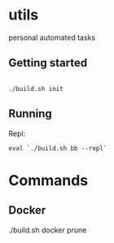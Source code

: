 # utils
personal automated tasks 



## Getting started

```

./build.sh init

```

## Running 

Repl:

```
eval `./build.sh bb --repl`
```


# Commands

## Docker

./build.sh docker prune

